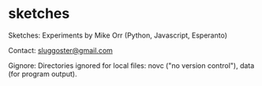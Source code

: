 # sketches

Sketches: Experiments by Mike Orr (Python, Javascript, Esperanto)

Contact: sluggoster@gmail.com

Gignore: Directories ignored for local files:
novc ("no version control"), data (for program output).
